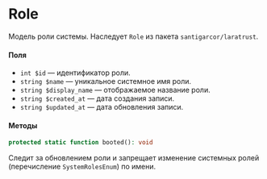 # Role

Модель роли системы.
Наследует `Role` из пакета `santigarcor/laratrust`.

#### Поля

* `int $id` — идентификатор роли.
* `string $name` — уникальное системное имя роли.
* `string $display_name` — отображаемое название роли.
* `string $created_at` — дата создания записи.
* `string $updated_at` — дата обновления записи.

#### Методы

```php
protected static function booted(): void
```

Следит за обновлением роли и запрещает изменение системных ролей (перечисление `SystemRolesEnum`) по имени.

